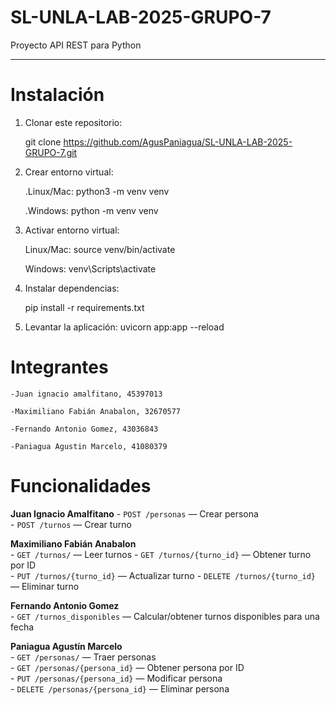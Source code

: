 # SL-UNLA-LAB-2025-GRUPO-7

Proyecto API REST para Python

---

# Instalación

1. Clonar este repositorio:

   git clone https://github.com/AgusPaniagua/SL-UNLA-LAB-2025-GRUPO-7.git

2. Crear entorno virtual:

    .Linux/Mac:
        python3 -m venv venv

    .Windows:
        python -m venv venv

3. Activar entorno virtual:

    Linux/Mac:
        source venv/bin/activate

    Windows:
        venv\Scripts\activate

4. Instalar dependencias:

    pip install -r requirements.txt

5. Levantar la aplicación:
    uvicorn app:app --reload

# Integrantes

    -Juan ignacio amalfitano, 45397013

    -Maximiliano Fabián Anabalon, 32670577

    -Fernando Antonio Gomez, 43036843

    -Paniagua Agustin Marcelo, 41080379

# Funcionalidades

**Juan Ignacio Amalfitano** 
    - `POST /personas` — Crear persona  
    - `POST /turnos` — Crear turno

**Maximiliano Fabián Anabalon**  
    - `GET /turnos/` — Leer turnos 
    - `GET /turnos/{turno_id}` — Obtener turno por ID  
    - `PUT /turnos/{turno_id}` — Actualizar turno
    - `DELETE /turnos/{turno_id}` — Eliminar turno

**Fernando Antonio Gomez**  
    - `GET /turnos_disponibles` — Calcular/obtener turnos disponibles para una fecha

**Paniagua Agustín Marcelo**  
    - `GET /personas/` — Traer personas  
    - `GET /personas/{persona_id}` — Obtener persona por ID  
    - `PUT /personas/{persona_id}` — Modificar persona  
    - `DELETE /personas/{persona_id}` — Eliminar persona